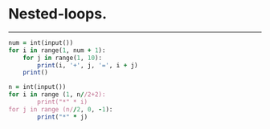 Nested-loops.
======

------
````ruby
num = int(input())
for i in range(1, num + 1):
    for j in range(1, 10):
        print(i, '+', j, '=', i + j)
    print()
````
````ruby
n = int(input())
for i in range (1, n//2+2):
        print("*" * i)
for j in range (n//2, 0, -1):
        print("*" * j)
````
